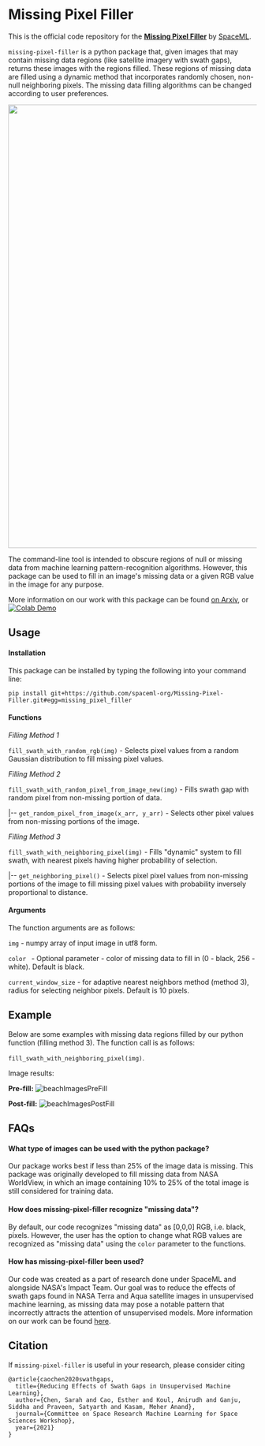 # Missing Pixel Filler

This is the official code repository for the [**Missing Pixel Filler**](https://arxiv.org/abs/2106.07113) by [SpaceML](http://spaceml.org/).

`missing-pixel-filler` is a python package that, given images that may contain missing data regions (like satellite imagery with swath gaps), returns these images with the regions filled. These regions of missing data are filled using a dynamic method that incorporates randomly chosen, non-null neighboring pixels. The missing data filling algorithms can be changed according to user preferences. 

<img src="https://github.com/spaceml-org/Missing-Pixel-Filler/blob/main/images/swath.png" width="900">

The command-line tool is intended to obscure regions of null or missing data from machine learning pattern-recognition algorithms. However, this package can be used to fill in an image's missing data or a given RGB value in the image for any purpose. 

More information on our work with this package can be found [on Arxiv](https://arxiv.org/abs/2106.07113), or [![Colab Demo](https://colab.research.google.com/assets/colab-badge.svg)](https://colab.research.google.com/drive/1GYyXAA_EbUveTeDgwy-wMHj1LXIdXdcy?usp=sharing)

## Usage

#### Installation

This package can be installed by typing the following into your command line:

`pip install git+https://github.com/spaceml-org/Missing-Pixel-Filler.git#egg=missing_pixel_filler`

#### Functions

*Filling Method 1*

`fill_swath_with_random_rgb(img)` - Selects pixel values from a random Gaussian distribution to fill missing pixel values.

*Filling Method 2*

`fill_swath_with_random_pixel_from_image_new(img)` - Fills swath gap with random pixel from non-missing portion of data. 

|-- `get_random_pixel_from_image(x_arr, y_arr)` - Selects other pixel values from non-missing portions of the image.

*Filling Method 3*

`fill_swath_with_neighboring_pixel(img)` - Fills "dynamic" system to fill swath, with nearest pixels having higher probability of selection. 

|-- `get_neighboring_pixel()` - Selects pixel pixel values from non-missing portions of the image to fill missing pixel values with probability inversely proportional to distance. 

#### Arguments

The function arguments are as follows:

`img` - numpy array of input image in utf8 form.

`color ` - Optional parameter - color of missing data to fill in (0 - black, 256 - white). Default is black.

`current_window_size` - for adaptive nearest neighbors method (method 3), radius for selecting neighbor pixels. Default is 10 pixels. 

## Example

Below are some examples with missing data regions filled by our python function (filling method 3). The function call is as follows:

`fill_swath_with_neighboring_pixel(img)`.

Image results: 

**Pre-fill:**
![beachImagesPreFill](https://github.com/spaceml-org/Missing-Pixel-Filler/blob/main/images/beachImagesPreFill.png)

**Post-fill:**
![beachImagesPostFill](https://github.com/spaceml-org/Missing-Pixel-Filler/blob/main/images/beachImagesPostFill.png)

## FAQs

#### What type of images can be used with the python package?

Our package works best if less than 25% of the image data is missing. This package was originally developed to fill missing data from NASA WorldView, in which an image containing 10% to 25% of the total image is still considered for training data. 

#### How does missing-pixel-filler recognize "missing data"?

By default, our code recognizes "missing data" as [0,0,0] RGB, i.e. black, pixels. However, the user has the option to change what RGB values are recognized as "missing data" using the `color` parameter to the functions. 

#### How has missing-pixel-filler been used?

Our code was created as a part of research done under SpaceML and alongside NASA's Impact Team. Our goal was to reduce the effects of swath gaps found in NASA Terra and Aqua satellite images in unsupervised machine learning, as missing data may pose a notable pattern that incorrectly attracts the attention of unsupervised models. More information on our work can be found [here](https://drive.google.com/file/d/18LSWDsXX9PdDLoYNuzKGLzKUZEuGzAo_/view?usp=sharing).

## Citation

If `missing-pixel-filler` is useful in your research, please consider citing

```
@article{caochen2020swathgaps,
  title={Reducing Effects of Swath Gaps in Unsupervised Machine Learning},
  author={Chen, Sarah and Cao, Esther and Koul, Anirudh and Ganju, Siddha and Praveen, Satyarth and Kasam, Meher Anand},
  journal={Committee on Space Research Machine Learning for Space Sciences Workshop},
  year={2021}
}
```
